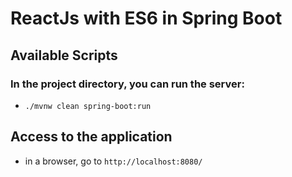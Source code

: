 # ReactJs with ES6 in Spring Boot

## Available Scripts

### In the project directory, you can run the server:

- `./mvnw clean spring-boot:run`

## Access to the application

- in a browser, go to `http://localhost:8080/`